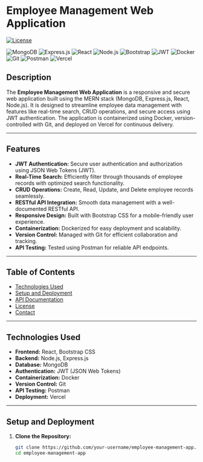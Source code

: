 # Employee Management Web Application

[![License](https://img.shields.io/badge/License-MIT-blue.svg)](https://opensource.org/licenses/MIT)

![MongoDB](https://img.shields.io/badge/MongoDB-47A248?style=for-the-badge&logo=mongodb&logoColor=white)
![Express.js](https://img.shields.io/badge/Express.js-000000?style=for-the-badge&logo=express&logoColor=white)
![React](https://img.shields.io/badge/React-61DAFB?style=for-the-badge&logo=react&logoColor=black)
![Node.js](https://img.shields.io/badge/Node.js-339933?style=for-the-badge&logo=node.js&logoColor=white)
![Bootstrap](https://img.shields.io/badge/Bootstrap-563D7C?style=for-the-badge&logo=bootstrap&logoColor=white)
![JWT](https://img.shields.io/badge/JWT-000000?style=for-the-badge&logo=json-web-tokens&logoColor=white)
![Docker](https://img.shields.io/badge/Docker-2496ED?style=for-the-badge&logo=docker&logoColor=white)
![Git](https://img.shields.io/badge/Git-F05032?style=for-the-badge&logo=git&logoColor=white)
![Postman](https://img.shields.io/badge/Postman-FF6C37?style=for-the-badge&logo=postman&logoColor=white)
![Vercel](https://img.shields.io/badge/Vercel-000000?style=for-the-badge&logo=vercel&logoColor=white)

## Description

The **Employee Management Web Application** is a responsive and secure web application built using the MERN stack (MongoDB, Express.js, React, Node.js). It is designed to streamline employee data management with features like real-time search, CRUD operations, and secure access using JWT authentication. The application is containerized using Docker, version-controlled with Git, and deployed on Vercel for continuous delivery.

---

## Features

- **JWT Authentication:** Secure user authentication and authorization using JSON Web Tokens (JWT).
- **Real-Time Search:** Efficiently filter through thousands of employee records with optimized search functionality.
- **CRUD Operations:** Create, Read, Update, and Delete employee records seamlessly.
- **RESTful API Integration:** Smooth data management with a well-documented RESTful API.
- **Responsive Design:** Built with Bootstrap CSS for a mobile-friendly user experience.
- **Containerization:** Dockerized for easy deployment and scalability.
- **Version Control:** Managed with Git for efficient collaboration and tracking.
- **API Testing:** Tested using Postman for reliable API endpoints.

---

## Table of Contents

- [Technologies Used](#technologies-used)
- [Setup and Deployment](#setup-and-deployment)
- [API Documentation](#api-documentation)
- [License](#license)
- [Contact](#contact)

---

## Technologies Used

- **Frontend:** React, Bootstrap CSS
- **Backend:** Node.js, Express.js
- **Database:** MongoDB
- **Authentication:** JWT (JSON Web Tokens)
- **Containerization:** Docker
- **Version Control:** Git
- **API Testing:** Postman
- **Deployment:** Vercel

---

## Setup and Deployment

1. **Clone the Repository:**
   ```bash
   git clone https://github.com/your-username/employee-management-app.git
   cd employee-management-app
